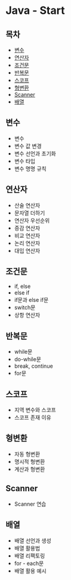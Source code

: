 # Java - Start

## 목차
- [변수](#변수)
- [연산자](#연산자)
- [조건문](#조건문)
- [반복문](#반복문)
- [스코프](#스코프)
- [형변환](#형변환)
- [Scanner](#Scanner)
- [배열](#배열)


## 변수

- 변수
- 변수 값 변경
- 변수 선언과 초기화
- 변수 타입
- 변수 명명 규칙


## 연산자

- 산술 연산자
- 문자열 더하기
- 연산자 우선순위
- 증감 연산자
- 비교 연산자
- 논리 연산자
- 대입 연산자


## 조건문

- if, else
- else if
- if문과 else if문
- switch문
- 상항 연산자


## 반복문

- while문
- do-while문
- break, continue
- for문

## 스코프

- 지역 변수와 스코프
- 스코프 존재 이유

## 형변환

- 자동 형변환
- 명시적 형변환
- 계산과 형변환

## Scanner

- Scanner 연습

## 배열

- 배열 선언과 생성
- 배열 활용법
- 배열 리팩토링
- for - each문
- 배열 활용 예시